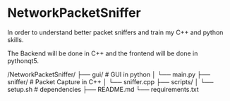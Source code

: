 # NetworkPacketSniffer

In order to understand better packet sniffers and train my C++ and python skills.

The Backend will be done in C++ and the frontend will be done in pythonqt5.

/NetworkPacketSniffer/
├── gui/                     # GUI in python
│   └── main.py
├── sniffer/                 # Packet Capture in C++
│   └── sniffer.cpp
├── scripts/
│   └── setup.sh             # dependencies
├── README.md
└── requirements.txt
